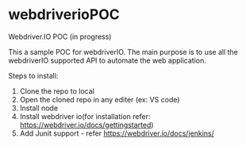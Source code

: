 # webdriverioPOC
Webdriver.IO POC (in progress) 

This a sample POC for webdriverIO. The main purpose is to use all the webdriverIO supported API to automate the web application.

Steps to install:
1. Clone the repo to local
2. Open the cloned repo in any editer (ex: VS code)
3. Install node 
4. Install webdriver io(for installation refer: https://webdriver.io/docs/gettingstarted)
5. Add Junit support - refer https://webdriver.io/docs/jenkins/
